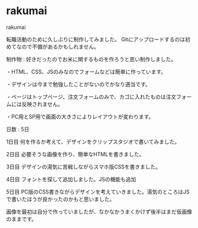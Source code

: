 # rakumai
rakumai

転職活動のために久しぶりに制作してみました。
Gitにアップロードするのは初めてなので不備があるかもしれません。

制作物 : 好きだったのでお米に関するものを作ろうと思い制作しました。

・HTML、CSS、JSのみなのでフォームなどは簡単に作っています。

・デザインは今まで勉強したことがないのでかなり適当です。

・ページはトップページ、注文フォームのみで、カゴに入れたものは注文フォームには反映されません。

・PC用とSP用で画面の大きさによりレイアウトが変わります。



日数 : 5日

  1日目 何を作るか考えて、デザインをクリップスタジオで書いてみました。
	
  2日目 必要そうな画像を作り、簡単なHTMLを書きました。
	
  3日目 デザインの湯気に苦戦しながらスマホ版CSSを書きました。
	
  4日目 フォントを探して追加しました。JSの機能も追加
	
  5日目 PC版のCSS書きながらデザインを考えていきました。湯気のところはJSで書いたほうが良かったのかもと思いました。

画像を最初は自分で作っていましたが、なかなかうまくかけず後半はまだ仮画像のままです。
